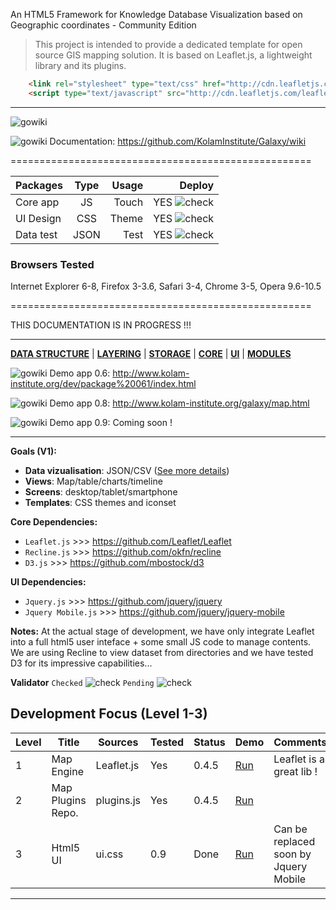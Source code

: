 An HTML5 Framework for Knowledge Database Visualization based on Geographic coordinates - Community Edition

> This project is intended to provide a dedicated template for open source GIS mapping solution. 
> It is based on Leaflet.js, a lightweight library and its plugins.

```html
    <link rel="stylesheet" type="text/css" href="http://cdn.leafletjs.com/leaflet-0.5.1/leaflet.css" />
    <script type="text/javascript" src="http://cdn.leafletjs.com/leaflet-0.5.1/leaflet.js"></script>
```

***
![gowiki](http://www.kolam-institute.org/images/galaxy1logo.jpg)


![gowiki](http://www.vpul.upenn.edu/gic/images/arrow2.gif)   Documentation: https://github.com/KolamInstitute/Galaxy/wiki


====================================================


| Packages      | Type         | Usage  | Deploy |
| ------------- |:-------------:| -----:|-----:|
| Core app      | JS | Touch | YES ![check](http://www.digium.com/sites/digium/files/icon-green-check.png)|
| UI Design    | CSS      |   Theme | YES ![check](http://www.digium.com/sites/digium/files/icon-green-check.png)|
| Data test | JSON      |    Test | YES ![check](http://www.digium.com/sites/digium/files/icon-green-check.png)|



### Browsers Tested ###
Internet Explorer 6-8, Firefox 3-3.6, Safari 3-4, Chrome 3-5, Opera 9.6-10.5


====================================================

THIS DOCUMENTATION IS IN PROGRESS !!!
* * *
[**DATA STRUCTURE**](https://github.com/KolamInstitute/Galaxy-/wiki/Development-plan) | [**LAYERING**](https://github.com/KolamInstitute/Galaxy-/wiki/Development-plan) | [**STORAGE**](https://github.com/KolamInstitute/Galaxy-/wiki/Development-plan) | [**CORE**](https://github.com/KolamInstitute/Galaxy-/wiki/Development-plan) | [**UI**](https://github.com/KolamInstitute/Galaxy-/wiki/Development-plan) | [**MODULES**](https://github.com/KolamInstitute/Galaxy-/wiki/Development-plan)

![gowiki](http://www.vpul.upenn.edu/gic/images/arrow2.gif)   Demo app 0.6: http://www.kolam-institute.org/dev/package%20061/index.html

![gowiki](http://www.vpul.upenn.edu/gic/images/arrow2.gif)   Demo app 0.8: http://www.kolam-institute.org/galaxy/map.html

![gowiki](http://www.vpul.upenn.edu/gic/images/arrow2.gif)   Demo app 0.9: Coming soon !
* * *
**Goals (V1):**
* **Data vizualisation**: JSON/CSV ([See more details](https://github.com/KolamInstitute/Galaxy-/wiki/GeoJson-specifications))
* **Views**: Map/table/charts/timeline
* **Screens**: desktop/tablet/smartphone
* **Templates**: CSS themes and iconset

**Core Dependencies:**
* `Leaflet.js` >>> https://github.com/Leaflet/Leaflet
* `Recline.js` >>> https://github.com/okfn/recline
* `D3.js` >>> https://github.com/mbostock/d3

**UI Dependencies:**
* `Jquery.js` >>> https://github.com/jquery/jquery
* `Jquery Mobile.js` >>> https://github.com/jquery/jquery-mobile

**Notes:** 
At the actual stage of development, we have only integrate Leaflet into a full html5 user inteface + some small JS code to manage contents. We are using Recline to view dataset from directories and we have tested D3 for its impressive capabilities...

**Validator** 
`Checked` ![check](http://www.digium.com/sites/digium/files/icon-green-check.png)
`Pending` ![check](http://i212.photobucket.com/albums/cc118/gollum-greg/icons/icon_redX.png)

Development Focus (Level 1-3)
-------------------------
<table>
    <thead>
        <tr>
            <th>Level</th>
            <th>Title</th>
            <th>Sources</th>
            <th>Tested</th>
            <th>Status</th>
            <th>Demo</th>
            <th>Comments</th>
        </tr>
    </thead>
    <tbody>
        <tr>
            <td>1</td>
            <td>Map Engine</td>
            <td>Leaflet.js</td>
            <td>Yes</td>
            <td>0.4.5</td>
            <td><a href="#" target="_blank">Run</a></td>
            <td>Leaflet is a great lib !</td>
        </tr>
        <tr>
            <td>2</td>
            <td>Map Plugins Repo.</td>
            <td>plugins.js</td>
            <td>Yes</td>
            <td>0.4.5</td>
            <td><a href="http://archfirst.org/examples/mobile-grid-evaluation/no-framework-html-table" target="_blank">Run</a></td>
            <td></td>
        </tr>
        <tr>
            <td>3</td>
            <td>Html5 UI</td>
            <td>ui.css</td>
            <td>0.9</td>
            <td>Done</td>
            <td><a href="http://archfirst.org/examples/mobile-grid-evaluation/no-framework-html-table-iscroll" target="_blank">Run</a></td>
            <td>Can be replaced soon by Jquery Mobile</td>
        </tr>
        </tr>
    </tbody>
</table>



***

